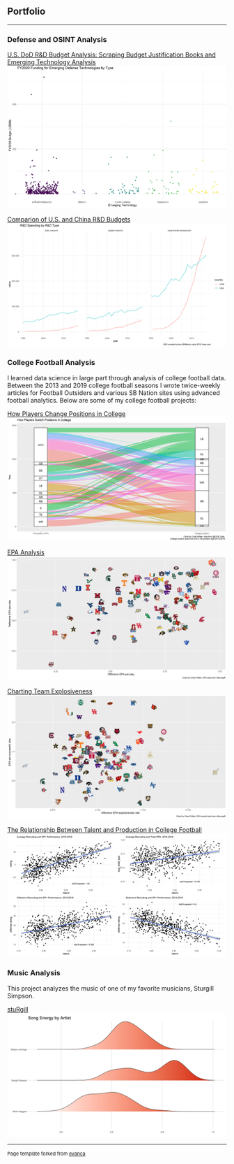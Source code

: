 ## Portfolio

---
### Defense and OSINT Analysis
[U.S. DoD R&D Budget Analysis: Scraping Budget Justification Books and Emerging Technology Analysis](https://github.com/cgpeltier/Defense/blob/master/dod_budget_scraping.md)
<img src="images/tech_type_20_2.jpg"/>

[Comparion of U.S. and China R&D Budgets](https://github.com/cgpeltier/Defense/blob/master/rd_investment_project.md)
<img src="images/rd_spending.png"/>

### College Football Analysis
I learned data science in large part through analysis of college football data. Between the 2013 and 2019 college football seasons I wrote twice-weekly articles for Football Outsiders and various SB Nation sites using advanced football analytics. Below are some of my college football projects:

[How Players Change Positions in College](https://github.com/cgpeltier/CFB_EPA/blob/master/roster_position_project.md)
<img src="images/positions.png"/>

[EPA Analysis](https://github.com/cgpeltier/CFB_EPA/blob/master/epa_analysis.md)
<img src="images/epa_off_def.png"/>

[Charting Team Explosiveness](https://github.com/cgpeltier/CFB_EPA/blob/master/charting_team_explosiveness.md)
<img src="images/epa_explosive_avg_epa.png"/>

[The Relationship Between Talent and Production in College Football](https://github.com/cgpeltier/CFB_EPA/blob/master/talent_production_project.md)
<img src="images/talent_tests.png"/>

### Music Analysis
This project analyzes the music of one of my favorite musicians, Sturgill Simpson. 

[stuRgill](https://github.com/cgpeltier/Music/blob/master/stuRgill.md)
<img src="images/artist_comp_energy.png"/>



---
<p style="font-size:11px">Page template forked from <a href="https://github.com/evanca/quick-portfolio">evanca</a></p>
<!-- Remove above link if you don't want to attibute -->
